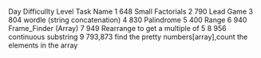Day  Difficullty Level           Task Name
1       648                     Small Factorials
2       790                      Lead Game
3       804                      wordle (string concatenation)
4       830                      Palindrome
5       400                      Range
6       940                      Frame_Finder (Array)
7       949                      Rearrange to get a multiple of 5
8       956                      continuous substring
9       793,873                  find the pretty numbers[array],count the elements in the array
